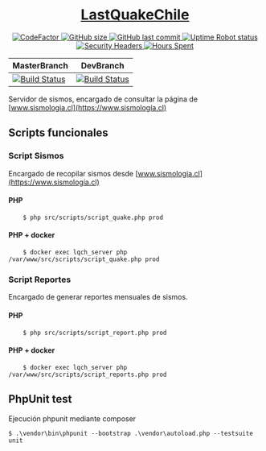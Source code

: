 <h1 align="center"><a href="https://figonzal.cl/lastquakechile">LastQuakeChile</a></h1>

<p align="center">
  
  <a href="https://www.codefactor.io/repository/github/figonzal1/lastquakechile-server">
    <img src="https://www.codefactor.io/repository/github/figonzal1/lastquakechile-server/badge" alt="CodeFactor" />
  </a>
  
  <a href="https://img.shields.io/github/repo-size/figonzal1/lastquakechile-server">
    <img alt="GitHub size" src="https://img.shields.io/github/repo-size/figonzal1/lastquakechile-server">
  </a>
  
  <a href="https://img.shields.io/github/last-commit/figonzal1/lastquakechile-server?color=yellow">
    <img alt="GitHub last commit" src="https://img.shields.io/github/last-commit/figonzal1/lastquakechile-server?color=yellow">
  </a>
  
  <a href="https://img.shields.io/uptimerobot/status/m785915204-fb6a8da6a3d79113696f212a?label=website%20status">
    <img alt="Uptime Robot status" src="https://img.shields.io/uptimerobot/status/m785915204-fb6a8da6a3d79113696f212a?label=website%20status">
  
  <a href="https://securityheaders.com/?q=figonzal.cl&hide=on&followRedirects=on">
  <img alt="Security Headers" src="https://img.shields.io/security-headers?url=https%3A%2F%2Ffigonzal.cl">
  </a>

  <a href="https://img.shields.io/badge/HH-248.32%20[hr]-blueviolet" alt="Hours Spent">
        <img alt="Hours Spent" src="https://img.shields.io/badge/HH-148.62%20[hr]-blueviolet">
  </a>
  
</p>

| MasterBranch | DevBranch |
| -------------------- | ----------------- |
| [![Build Status](https://travis-ci.com/figonzal1/LastQuakeChile-server.svg?branch=master)](https://travis-ci.com/figonzal1/LastQuakeChile-server) | [![Build Status](https://travis-ci.com/figonzal1/LastQuakeChile-server.svg?branch=development)](https://travis-ci.com/figonzal1/LastQuakeChile-server) |

Servidor de sismos, encargado de consultar la página de [www.sismologia.cl](https://www.sismología.cl)

## Scripts funcionales
### Script Sismos
Encargado de recopilar sismos desde [www.sismologia.cl](https://www.sismología.cl)
#### PHP
```ssh
    $ php src/scripts/script_quake.php prod
```
#### PHP + docker
```ssh
    $ docker exec lqch_server php /var/www/src/scripts/script_quake.php prod 
```
### Script Reportes
Encargado de generar reportes mensuales de sismos.

#### PHP
```ssh
    $ php src/scripts/script_report.php prod
```
#### PHP + docker
```ssh
    $ docker exec lqch_server php /var/www/src/scripts/script_reports.php prod
```

## PhpUnit test
Ejecución phpunit mediante composer
```ssh
$ .\vendor\bin\phpunit --bootstrap .\vendor\autoload.php --testsuite unit
```


